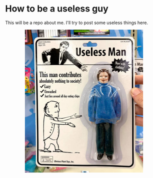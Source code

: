 # How to be a useless guy

This will be a repo about me. I'll try to post some useless things here.

<p align="center">
  <img src="https://raw.githubusercontent.com/chenh19/how_to_be_a_useless_guy/main/useless.jpg" width=75%>
</p>
